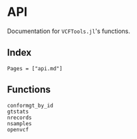 
# API

Documentation for `VCFTools.jl`'s functions.

## Index

```@index
Pages = ["api.md"]
```

## Functions

```@docs
conformgt_by_id
gtstats
nrecords
nsamples
openvcf
```
